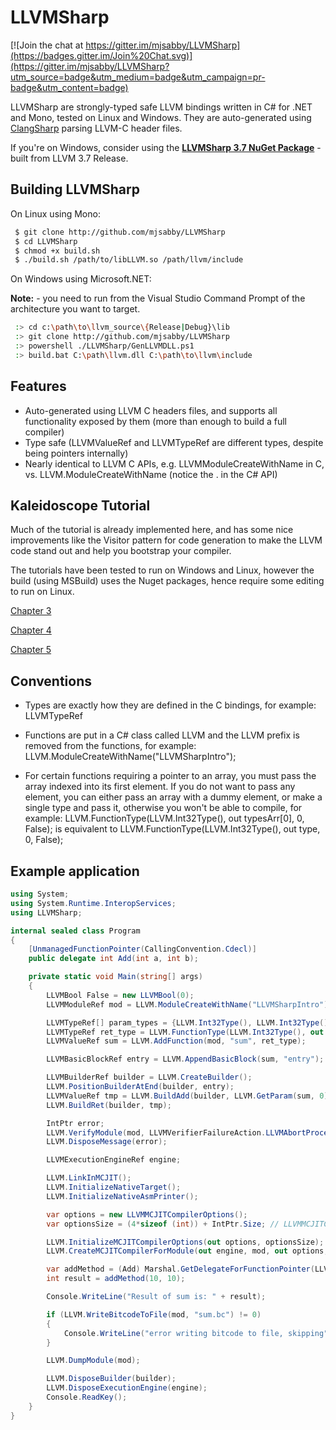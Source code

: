 # LLVMSharp

[![Join the chat at https://gitter.im/mjsabby/LLVMSharp](https://badges.gitter.im/Join%20Chat.svg)](https://gitter.im/mjsabby/LLVMSharp?utm_source=badge&utm_medium=badge&utm_campaign=pr-badge&utm_content=badge)

LLVMSharp are strongly-typed safe LLVM bindings written in C# for .NET and Mono, tested on Linux and Windows. They are auto-generated using [ClangSharp](http://www.clangsharp.org) parsing LLVM-C header files.

If you're on Windows, consider using the [**LLVMSharp 3.7 NuGet Package**](http://www.nuget.org/packages/LLVMSharp/3.7.0) - built from LLVM 3.7 Release.

## Building LLVMSharp

On Linux using Mono:

```bash
 $ git clone http://github.com/mjsabby/LLVMSharp
 $ cd LLVMSharp
 $ chmod +x build.sh
 $ ./build.sh /path/to/libLLVM.so /path/llvm/include
```

On Windows using Microsoft.NET:

**Note:** - you need to run from the Visual Studio Command Prompt of the architecture you want to target.

```bash
 :> cd c:\path\to\llvm_source\{Release|Debug}\lib
 :> git clone http://github.com/mjsabby/LLVMSharp
 :> powershell ./LLVMSharp/GenLLVMDLL.ps1
 :> build.bat C:\path\llvm.dll C:\path\to\llvm\include
```

## Features

 * Auto-generated using LLVM C headers files, and supports all functionality exposed by them (more than enough to build a full compiler)
 * Type safe (LLVMValueRef and LLVMTypeRef are different types, despite being pointers internally)
 * Nearly identical to LLVM C APIs, e.g. LLVMModuleCreateWithName in C, vs. LLVM.ModuleCreateWithName (notice the . in the C# API)

## Kaleidoscope Tutorial

Much of the tutorial is already implemented here, and has some nice improvements like the Visitor pattern for code generation to make the LLVM code stand out and help you bootstrap your compiler.

The tutorials have been tested to run on Windows and Linux, however the build (using MSBuild) uses the Nuget packages, hence require some editing to run on Linux.

[Chapter 3](https://github.com/mjsabby/LLVMSharp/tree/master/KaleidoscopeTutorial/Chapter3)

[Chapter 4](https://github.com/mjsabby/LLVMSharp/tree/master/KaleidoscopeTutorial/Chapter4)

[Chapter 5](https://github.com/mjsabby/LLVMSharp/tree/master/KaleidoscopeTutorial/Chapter5)

## Conventions

* Types are exactly how they are defined in the C bindings, for example: LLVMTypeRef

* Functions are put in a C# class called LLVM and the LLVM prefix is removed from the functions, for example: LLVM.ModuleCreateWithName("LLVMSharpIntro");

* For certain functions requiring a pointer to an array, you must pass the array indexed into its first element. If you do not want to pass any element, you can either pass an array with a dummy element, or make a single type and pass it, otherwise you won't be able to compile, for example: LLVM.FunctionType(LLVM.Int32Type(), out typesArr[0], 0, False); is equivalent to LLVM.FunctionType(LLVM.Int32Type(), out type, 0, False);

## Example application

```csharp
using System;
using System.Runtime.InteropServices;
using LLVMSharp;

internal sealed class Program
{
    [UnmanagedFunctionPointer(CallingConvention.Cdecl)]
    public delegate int Add(int a, int b);

    private static void Main(string[] args)
    {
        LLVMBool False = new LLVMBool(0);
        LLVMModuleRef mod = LLVM.ModuleCreateWithName("LLVMSharpIntro");

        LLVMTypeRef[] param_types = {LLVM.Int32Type(), LLVM.Int32Type()};
        LLVMTypeRef ret_type = LLVM.FunctionType(LLVM.Int32Type(), out param_types[0], 2, False);
        LLVMValueRef sum = LLVM.AddFunction(mod, "sum", ret_type);

        LLVMBasicBlockRef entry = LLVM.AppendBasicBlock(sum, "entry");

        LLVMBuilderRef builder = LLVM.CreateBuilder();
        LLVM.PositionBuilderAtEnd(builder, entry);
        LLVMValueRef tmp = LLVM.BuildAdd(builder, LLVM.GetParam(sum, 0), LLVM.GetParam(sum, 1), "tmp");
        LLVM.BuildRet(builder, tmp);

        IntPtr error;
        LLVM.VerifyModule(mod, LLVMVerifierFailureAction.LLVMAbortProcessAction, out error);
        LLVM.DisposeMessage(error);

        LLVMExecutionEngineRef engine;

        LLVM.LinkInMCJIT();
        LLVM.InitializeNativeTarget();
        LLVM.InitializeNativeAsmPrinter();

        var options = new LLVMMCJITCompilerOptions();
        var optionsSize = (4*sizeof (int)) + IntPtr.Size; // LLVMMCJITCompilerOptions has 4 ints and a pointer

        LLVM.InitializeMCJITCompilerOptions(out options, optionsSize);
        LLVM.CreateMCJITCompilerForModule(out engine, mod, out options, optionsSize, out error);

        var addMethod = (Add) Marshal.GetDelegateForFunctionPointer(LLVM.GetPointerToGlobal(engine, sum), typeof (Add));
        int result = addMethod(10, 10);

        Console.WriteLine("Result of sum is: " + result);

        if (LLVM.WriteBitcodeToFile(mod, "sum.bc") != 0)
        {
            Console.WriteLine("error writing bitcode to file, skipping");
        }

        LLVM.DumpModule(mod);

        LLVM.DisposeBuilder(builder);
        LLVM.DisposeExecutionEngine(engine);
        Console.ReadKey();
    }
}
````
